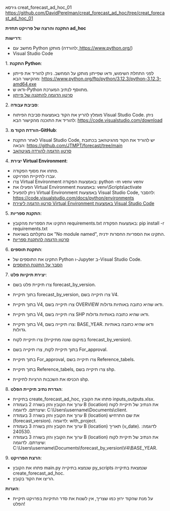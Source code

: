 גירסא creat_forecast_ad_hoc_01
https://github.com/DavidPerelman/creat_forecast_ad_hoc/tree/creat_forecast_ad_hoc_01

**התקנה והרצה של פרויקט תחזית ad_hoc**

**דרישות:**

- מחשב עם Python מותקן (להורדה:[ ](https://www.python.org/)<https://www.python.org/>)
- Visual Studio Code

1\. **התקנת Python**:

- לפני התחלת השימוש, ודאו שפייתון מותקן על המחשב. ניתן להוריד את פייתון מהקישור הבא: <https://www.python.org/ftp/python/3.12.3/python-3.12.3-amd64.exe>
- ודאו ש-Python מתווסף לנתיב המערכת.
- <a href="https://www.youtube.com/watch?v=m9I-YpOjXVQ" target="_blank">סרטון הדגמה להתקנה של פייתון</a>

2\. **סביבת עבודה**:

- מומלץ להריץ את הקוד באמצעות סביבת הפיתוח Visual Studio Code. ניתן להוריד את התוכנה מהקישור הבא: <https://code.visualstudio.com/download>

3\. **הורדת הקוד מ-GitHub**:

- לאחר התקנת Visual Studio Code, יש להוריד את הקוד מהגיטהאב בכתובת הבאה: <https://github.com/JTMPT/forecast/tree/main>
- <a href="https://www.youtube.com/watch?v=1a1NDCN8Jog" target="_blank">סרטון הדגמה להורדה מגיטהאב</a>

4\. **יצירת Virtual Environment**:

- פתחו את מסוף הפקודה.
- עברו לתיקיית הפרויקט.
- צרו Virtual Environment באמצעות הפקודה: python -m venv venv
- הפעילו את Virtual Environment באמצעות: venv\Scripts\activate
- ניתן להפעיל Virtual Environment באמצעות Visual Studio Code, להסבר: <https://code.visualstudio.com/docs/python/environments>
- <a href="https://www.youtube.com/watch?v=GZbeL5AcTgw" target="_blank">סרטון הדגמה ליצירת Virtual Environment באמצעות Visual Studio Code</a>

5\. **התקנת ספריות**:

- התקינו את הספריות מהקובץ requirements.txt באמצעות הפקודה: pip install -r requirements.txt
- אם נתקלתם בשגיאות "No module named", התקינו את הספריות החסרות ידנית.
- <a href="https://www.youtube.com/watch?v=2hojzuyddaA" target="_blank">סרטון הדגמה להתקנת ספריות</a>

6\. **התקנת תוספים**:

- התקינו את התוספים של Python ו-Jupyter ב-Visual Studio Code.
- <a href="https://marketplace.visualstudio.com/items?itemName=ms-python.python" target="_blank">הסבר על התקנת התוספים</a>

7\. **יצירת תיקיות פלט**:

- צרו תיקיית פלט בשם forecast_by_version.
- בתוך תיקיית forecast_by_version, צרו תיקייה בשם V4.
- בתוך תיקיית V4, צרו תיקייה בשם OVERVIEW ודאו שהיא כתובה באותיות גדולות.
- בתוך תיקיית V4, צרו תיקייה בשם SHP ודאו שהיא כתובה באותיות גדולות.
- בתוך תיקיית V4, צרו תיקייה בשם: BASE_YEAR. ודאו שהיא כתובה באותיות גדולות.

- צרו תיקיית לקוח (במיקום שונה מתיקיית forecast_by_version).
- בתוך תיקיית לקוח, צרו תיקייה בשם For_approval.
- בתוך תיקיית For_approval, צרו תיקייה בשם Reference_tabels.
- בתוך תיקיית Reference_tabels, צרו תיקייה בשם shp.
- הכניסו את השכבות הרציות לתיקיית shp.

8\. **הגדרת נתיב תיקיית הפלט**:

- בתיקיית create_forecast_ad_hoc, פתחו את הקובץ inputs_outputs.xlsx.
- ערוך את הקובץ והזן בשורה 2 בעמודה B (location) את הנתיב של תיקיית לקוח שיצרתם. לדוגמה: C:\Users\username\Documents\client.
- ערוך את הקובץ והזן בשורה 3 בעמודה B (location) את שם התרחיש (forecast_version). לדוגמה: with_project.
- ערוך את הקובץ והזן בשורה 3 בעמודה B (location) תאריך (v_date). לדוגמה: 240530.
- ערוך את הקובץ והזן בשורה 3 בעמודה B (location) את הנתיב של תיקיית לקוח שיצרתם. לדוגמה: C:\Users\username\Documents\forecast_by_version\V4\BASE_YEAR.

9\. **הרצת הפרויקט**:

- פתחו את הקובץ main.py שנמצא בתיקייה py_scripts שנמצאת בתיקייה create_forecast_ad_hoc.
- הריצו את הקוד בקובץ.

**הערות**:

- על מנת שהקוד ירוץ כמו שצריך, אין לשנות את סדר התיקיות בפרויקט תיקיית הפלט!
